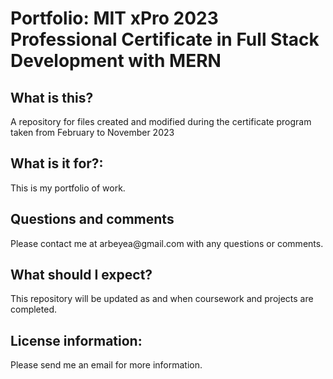 <H1>Portfolio: MIT xPro 2023 Professional Certificate in Full Stack Development with MERN</H1>
 
<H2>What is this?</H2> 
A repository for files created and modified during the certificate program taken from February to November 2023

<H2>What is it for?:</H2>
This is my portfolio of work.

<H2>Questions and comments</H2>
Please contact me at arbeyea@gmail.com with any questions or comments.

<H2>What should I expect?</H2> 
This repository will be updated as and when coursework and projects are completed.

<H2>License information:</H2>
Please send me an email for more information. 
